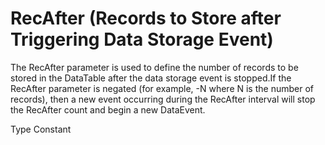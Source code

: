 # RecAfter (Records to Store after Triggering Data Storage Event)

The RecAfter parameter is used to define the number of records to be stored in the DataTable after the data storage event is stopped.If the RecAfter parameter is negated (for example, -N where N is the number of records), then a new event occurring during the RecAfter interval will stop the RecAfter count and begin a new DataEvent.

Type Constant
